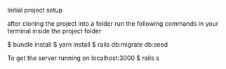 Initial project setup

after cloning the project into a folder run the following commands in your terminal inside the project folder

$ bundle install
$ yarn install
$ rails db:migrate db:seed

To get the server running on localhost:3000
$ rails s

